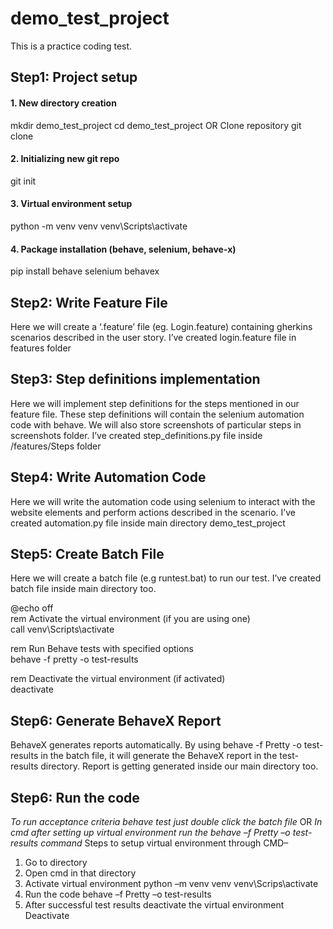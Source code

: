 # demo_test_project
This is a practice coding test.

## Step1: Project setup
#### 1.	New directory creation  
mkdir demo_test_project 
cd demo_test_project
OR
Clone repository
git clone <repository-url>

#### 2.	Initializing new git repo
git init

#### 3.	Virtual environment setup
python -m venv venv
venv\Scripts\activate

#### 4.	Package installation (behave, selenium, behave-x)
pip install behave selenium behavex

## Step2: Write Feature File
Here we will create a ‘.feature’ file (eg. Login.feature) containing gherkins scenarios described in the user story.
I’ve created login.feature file in features folder

## Step3: Step definitions implementation
Here we will implement step definitions for the steps mentioned in our feature file. These step definitions will contain the selenium automation code with behave.
We will also store screenshots of particular steps in screenshots folder.
I’ve created step_definitions.py file inside /features/Steps folder

## Step4: Write Automation Code
Here we will write the automation code using selenium to interact with the website elements and perform actions described in the scenario.
I’ve created automation.py file inside main directory demo_test_project

## Step5: Create Batch File
Here we will create a batch file (e.g runtest.bat) to run our test.
I’ve created batch file inside main directory too.

@echo off<br>
rem Activate the virtual environment (if you are using one)<br>
call venv\Scripts\activate<br>


rem Run Behave tests with specified options<br>
behave -f pretty -o test-results<br>


rem Deactivate the virtual environment (if activated)<br>
deactivate<br>

## Step6: Generate BehaveX Report
BehaveX generates reports automatically. By using behave -f Pretty -o test-results in the batch file, it will generate the BehaveX report in the test-results directory.
Report is getting generated inside our main directory too.

## Step6: Run the code
*To run acceptance criteria behave test just double click the batch file* OR *In cmd after setting up virtual environment run the behave –f Pretty –o test-results command*
Steps to setup virtual environment through CMD–
1.	Go to directory
2.	Open cmd in that directory
3.	Activate virtual environment
python –m venv venv
venv\Scrips\activate
4.	Run the code
behave –f Pretty –o test-results
5.	After successful test results deactivate the virtual environment
Deactivate
